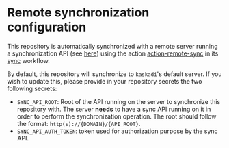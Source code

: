 # Remote synchronization configuration

This repository is automatically synchronized with a remote server running a synchronization API (see [here](https://github.com/kaskadi/remote-sync-api)) using the action [action-remote-sync](https://github.com/kaskadi/action-remote-sync) in its [sync](./.github/workflows/sync.yml) workflow.

By default, this repository will synchronize to `kaskadi`'s default server. If you wish to update this, please provide in your repository secrets the two following secrets:
- `SYNC_API_ROOT`: Root of the API running on the server to synchronize this repository with. The server **needs** to have a sync API running on it in order to perform the synchronization operation. The root should follow the format: `http(s)://{DOMAIN}/{API_ROOT}`.
- `SYNC_API_AUTH_TOKEN`: token used for authorization purpose by the sync API.